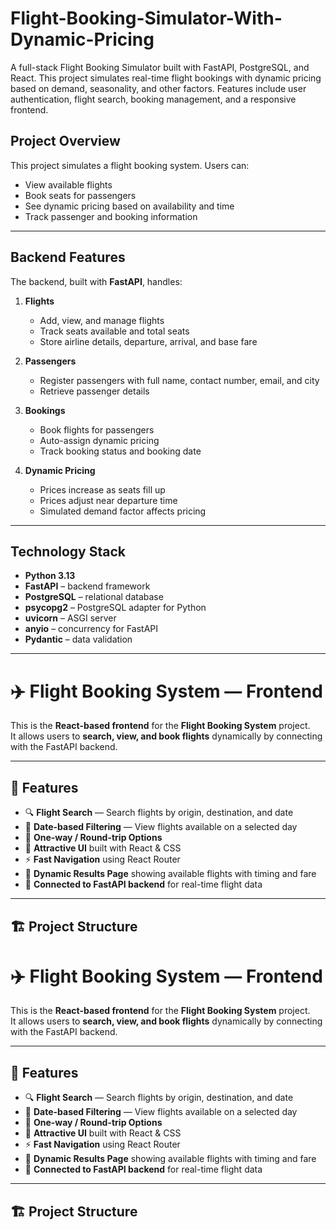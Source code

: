 # Flight-Booking-Simulator-With-Dynamic-Pricing
A full-stack Flight Booking Simulator built with FastAPI, PostgreSQL, and React. This project simulates real-time flight bookings with dynamic pricing based on demand, seasonality, and other factors. Features include user authentication, flight search, booking management, and a responsive frontend.



## Project Overview
This project simulates a flight booking system. Users can:
- View available flights
- Book seats for passengers
- See dynamic pricing based on availability and time
- Track passenger and booking information

---

## Backend Features
The backend, built with **FastAPI**, handles:

1. **Flights**
   - Add, view, and manage flights
   - Track seats available and total seats
   - Store airline details, departure, arrival, and base fare

2. **Passengers**
   - Register passengers with full name, contact number, email, and city
   - Retrieve passenger details

3. **Bookings**
   - Book flights for passengers
   - Auto-assign dynamic pricing
   - Track booking status and booking date

4. **Dynamic Pricing**
   - Prices increase as seats fill up
   - Prices adjust near departure time
   - Simulated demand factor affects pricing

---

## Technology Stack
- **Python 3.13**
- **FastAPI** – backend framework
- **PostgreSQL** – relational database
- **psycopg2** – PostgreSQL adapter for Python
- **uvicorn** – ASGI server
- **anyio** – concurrency for FastAPI
- **Pydantic** – data validation

---
# ✈️ Flight Booking System — Frontend

This is the **React-based frontend** for the **Flight Booking System** project.  
It allows users to **search, view, and book flights** dynamically by connecting with the FastAPI backend.

---

## 🚀 Features

- 🔍 **Flight Search** — Search flights by origin, destination, and date  
- 📅 **Date-based Filtering** — View flights available on a selected day  
- 🎫 **One-way / Round-trip Options**  
- 🎨 **Attractive UI** built with React & CSS  
- ⚡ **Fast Navigation** using React Router  
- 🧭 **Dynamic Results Page** showing available flights with timing and fare  
- 🔗 **Connected to FastAPI backend** for real-time flight data  

---

## 🏗️ Project Structure

# ✈️ Flight Booking System — Frontend

This is the **React-based frontend** for the **Flight Booking System** project.  
It allows users to **search, view, and book flights** dynamically by connecting with the FastAPI backend.

---

## 🚀 Features

- 🔍 **Flight Search** — Search flights by origin, destination, and date  
- 📅 **Date-based Filtering** — View flights available on a selected day  
- 🎫 **One-way / Round-trip Options**  
- 🎨 **Attractive UI** built with React & CSS  
- ⚡ **Fast Navigation** using React Router  
- 🧭 **Dynamic Results Page** showing available flights with timing and fare  
- 🔗 **Connected to FastAPI backend** for real-time flight data  

---

## 🏗️ Project Structure


